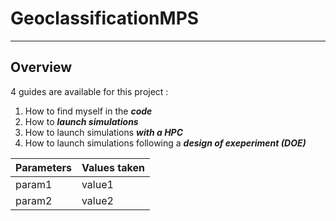 # GeoclassificationMPS

---
## Overview
4 guides are available for this project :
1. How to find myself in the ***code***
2. How to ***launch simulations***
3. How to launch simulations ***with a HPC***
4. How to launch simulations following a ***design of exeperiment (DOE)***

| Parameters | Values taken |
| ----------- | ----------- |
| param1 | value1 |
| param2 | value2 |

